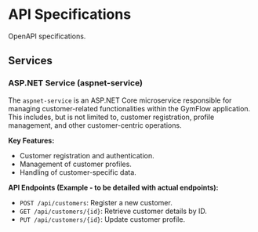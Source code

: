 # API Specifications

OpenAPI specifications.

## Services

### ASP.NET Service (aspnet-service)

The `aspnet-service` is an ASP.NET Core microservice responsible for managing customer-related functionalities within the GymFlow application. This includes, but is not limited to, customer registration, profile management, and other customer-centric operations.

**Key Features:**
- Customer registration and authentication.
- Management of customer profiles.
- Handling of customer-specific data.

**API Endpoints (Example - to be detailed with actual endpoints):**
- `POST /api/customers`: Register a new customer.
- `GET /api/customers/{id}`: Retrieve customer details by ID.
- `PUT /api/customers/{id}`: Update customer profile.